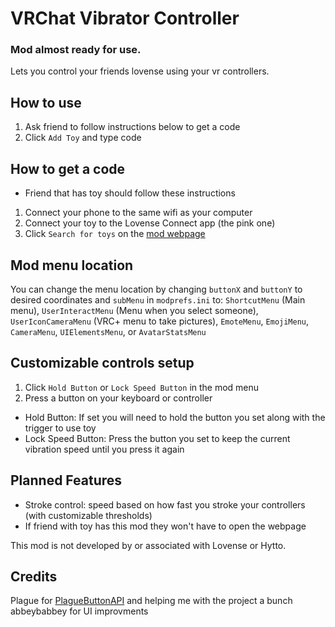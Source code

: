 # VRChat Vibrator Controller

### Mod almost ready for use.

Lets you control your friends lovense using your vr controllers.

## How to use
1. Ask friend to follow instructions below to get a code
2. Click `Add Toy` and type code

## How to get a code
* Friend that has toy should follow these instructions
1. Connect your phone to the same wifi as your computer
2. Connect your toy to the Lovense Connect app (the pink one)
3. Click `Search for toys` on the [mod webpage](https://remote.markstuff.net/)

## Mod menu location
You can change the menu location by changing `buttonX` and `buttonY` to desired coordinates and `subMenu` in `modprefs.ini` to:
`ShortcutMenu` (Main menu), `UserInteractMenu` (Menu when you select someone), `UserIconCameraMenu` (VRC+ menu to take pictures), `EmoteMenu`, `EmojiMenu`, `CameraMenu`, `UIElementsMenu`, or `AvatarStatsMenu`

## Customizable controls setup
1. Click `Hold Button` or `Lock Speed Button` in the mod menu
2. Press a button on your keyboard or controller
* Hold Button:  If set you will need to hold the button you set along with the trigger to use toy
* Lock Speed Button: Press the button you set to keep the current vibration speed until you press it again

## Planned Features
* Stroke control: speed based on how fast you stroke your controllers (with customizable thresholds)
* If friend with toy has this mod they won't have to open the webpage

This mod is not developed by or associated with Lovense or Hytto.

## Credits
Plague for [PlagueButtonAPI](https://github.com/OFWModz/PlagueButtonAPI) and helping me with the project a bunch
<br>abbeybabbey for UI improvments
